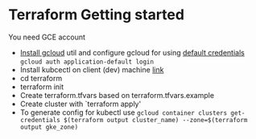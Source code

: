 # Terraform Getting started
You need GCE account
* [Install gcloud](https://cloud.google.com/sdk/downloads) util and configure gcloud for using [default credentials](https://cloud.google.com/docs/authentication/production) `gcloud auth application-default login`
* Install kubcectl on client (dev) machine [link](https://kubernetes.io/docs/tasks/tools/install-kubectl/)
* cd terraform
* terraform init
* Create terraform.tfvars based on terraform.tfvars.example
* Create cluster with `terraform apply'
* To generate config for kubectl use `gcloud container clusters get-credentials $(terraform output cluster_name) --zone=$(terraform output gke_zone)`